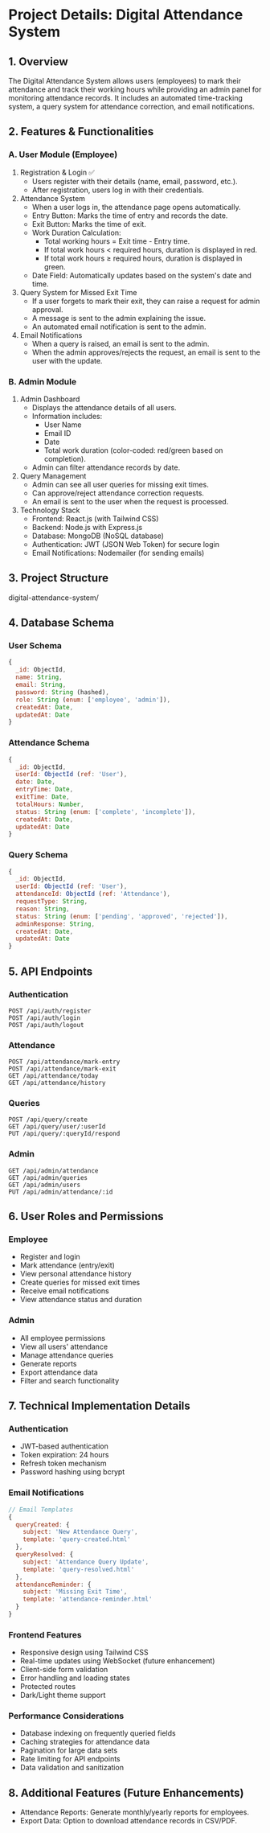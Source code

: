 
# Project Details: Digital Attendance System
## 1. Overview
The Digital Attendance System allows users (employees) to mark their attendance and track their working hours while providing an admin panel for monitoring attendance records. It includes an automated time-tracking system, a query system for attendance correction, and email notifications.
## 2. Features & Functionalities
### A. User Module (Employee)
1. Registration & Login ✅
   - Users register with their details (name, email, password, etc.).
   - After registration, users log in with their credentials.
2. Attendance System
   - When a user logs in, the attendance page opens automatically.
   - Entry Button: Marks the time of entry and records the date.
   - Exit Button: Marks the time of exit.
   - Work Duration Calculation:
     - Total working hours = Exit time - Entry time.
     - If total work hours < required hours, duration is displayed in red.
     - If total work hours ≥ required hours, duration is displayed in green.
   - Date Field: Automatically updates based on the system's date and time.
3. Query System for Missed Exit Time
   - If a user forgets to mark their exit, they can raise a request for admin approval.
   - A message is sent to the admin explaining the issue.
   - An automated email notification is sent to the admin.
4. Email Notifications
   - When a query is raised, an email is sent to the admin.
   - When the admin approves/rejects the request, an email is sent to the user with the update.
### B. Admin Module
1. Admin Dashboard
   - Displays the attendance details of all users.
   - Information includes:
     - User Name
     - Email ID
     - Date
     - Total work duration (color-coded: red/green based on completion).
   - Admin can filter attendance records by date.
2. Query Management
   - Admin can see all user queries for missing exit times.
   - Can approve/reject attendance correction requests.
   - An email is sent to the user when the request is processed.
3. Technology Stack
   - Frontend: React.js (with Tailwind CSS)
   - Backend: Node.js with Express.js
   - Database: MongoDB (NoSQL database)
   - Authentication: JWT (JSON Web Token) for secure login
   - Email Notifications: Nodemailer (for sending emails)
## 3. Project Structure

digital-attendance-system/
## 4. Database Schema
### User Schema
```javascript
{
  _id: ObjectId,
  name: String,
  email: String,
  password: String (hashed),
  role: String (enum: ['employee', 'admin']),
  createdAt: Date,
  updatedAt: Date
}
```
### Attendance Schema
```javascript
{
  _id: ObjectId,
  userId: ObjectId (ref: 'User'),
  date: Date,
  entryTime: Date,
  exitTime: Date,
  totalHours: Number,
  status: String (enum: ['complete', 'incomplete']),
  createdAt: Date,
  updatedAt: Date
}
```
### Query Schema
```javascript
{
  _id: ObjectId,
  userId: ObjectId (ref: 'User'),
  attendanceId: ObjectId (ref: 'Attendance'),
  requestType: String,
  reason: String,
  status: String (enum: ['pending', 'approved', 'rejected']),
  adminResponse: String,
  createdAt: Date,
  updatedAt: Date
}
```
## 5. API Endpoints
### Authentication
```
POST /api/auth/register
POST /api/auth/login
POST /api/auth/logout
```
### Attendance
```
POST /api/attendance/mark-entry
POST /api/attendance/mark-exit
GET /api/attendance/today
GET /api/attendance/history
```
### Queries
```
POST /api/query/create
GET /api/query/user/:userId
PUT /api/query/:queryId/respond
```
### Admin
```
GET /api/admin/attendance
GET /api/admin/queries
GET /api/admin/users
PUT /api/admin/attendance/:id
```
## 6. User Roles and Permissions
### Employee
- Register and login
- Mark attendance (entry/exit)
- View personal attendance history
- Create queries for missed exit times
- Receive email notifications
- View attendance status and duration
### Admin
- All employee permissions
- View all users' attendance
- Manage attendance queries
- Generate reports
- Export attendance data
- Filter and search functionality
## 7. Technical Implementation Details
### Authentication
- JWT-based authentication
- Token expiration: 24 hours
- Refresh token mechanism
- Password hashing using bcrypt
### Email Notifications
```javascript
// Email Templates
{
  queryCreated: {
    subject: 'New Attendance Query',
    template: 'query-created.html'
  },
  queryResolved: {
    subject: 'Attendance Query Update',
    template: 'query-resolved.html'
  },
  attendanceReminder: {
    subject: 'Missing Exit Time',
    template: 'attendance-reminder.html'
  }
}
```
### Frontend Features
- Responsive design using Tailwind CSS
- Real-time updates using WebSocket (future enhancement)
- Client-side form validation
- Error handling and loading states
- Protected routes
- Dark/Light theme support
### Performance Considerations
- Database indexing on frequently queried fields
- Caching strategies for attendance data
- Pagination for large data sets
- Rate limiting for API endpoints
- Data validation and sanitization
## 8. Additional Features (Future Enhancements)
- Attendance Reports: Generate monthly/yearly reports for employees.
- Export Data: Option to download attendance records in CSV/PDF.
